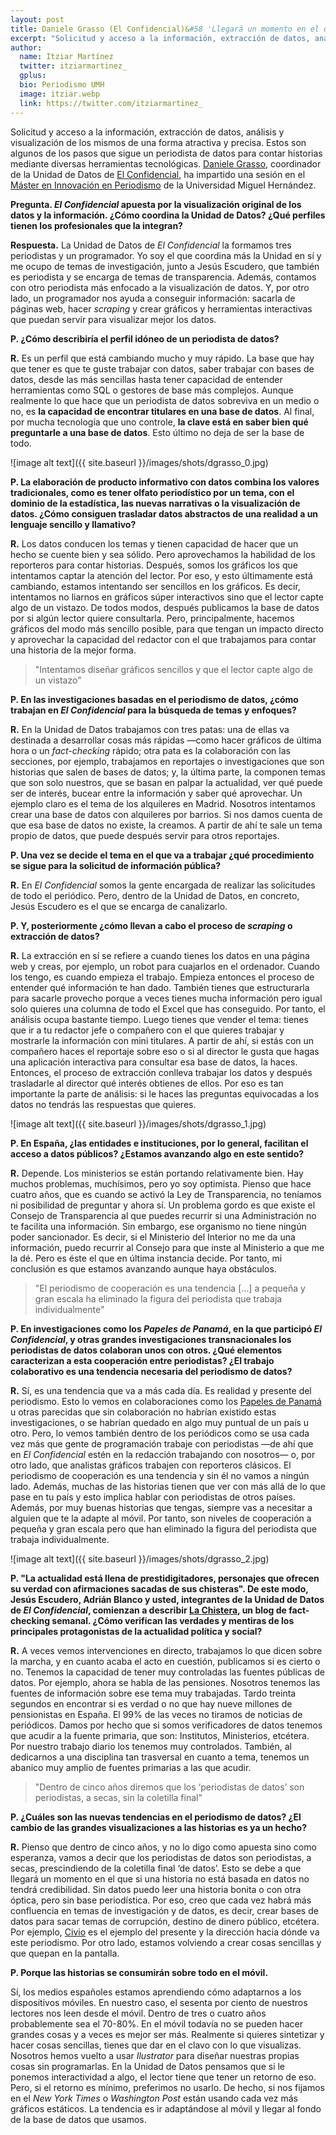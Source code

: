 ```yaml
---
layout: post
title: Daniele Grasso (El Confidencial)&#58 'Llegará un momento en el que si una historia no está basada en datos, no tendrá credibilidad'
excerpt: "Solicitud y acceso a la información, extracción de datos, análisis y visualización de los mismos de una forma atractiva y precisa. Estos son algunos de los pasos que sigue un periodista de datos para contar historias mediante diversas herramientas tecnológicas. Daniele Grasso, coordinador de la Unidad de Datos de El Confidencial, ha impartido una sesión en el Máster en Innovación en Periodismo de la Universidad Miguel Hernández."
author:
  name: Itziar Martínez
  twitter: itziarmartinez_
  gplus:  
  bio: Periodismo UMH
  image: itziar.webp
  link: https://twitter.com/itziarmartinez_
---
```

Solicitud y acceso a la información, extracción de datos, análisis y visualización de los mismos de una forma atractiva y precisa. Estos son algunos de los pasos que sigue un periodista de datos para contar historias mediante diversas herramientas tecnológicas. [Daniele Grasso](https://twitter.com/danielegrasso?lang=es), coordinador de la Unidad de Datos de [El Confidencial](https://www.elconfidencial.com/), ha impartido una sesión en el [Máster en Innovación en Periodismo](http://mip.umh.es/blog/2018/03/05/entrevista-eva-belmonte-innovacion-enfoque-temas/) de la Universidad Miguel Hernández.

**Pregunta. _El Confidencial_ apuesta por la visualización original de los datos y la información. ¿Cómo coordina la Unidad de Datos? ¿Qué perfiles tienen los profesionales que la integran?**

**Respuesta.** La Unidad de Datos de *El Confidencial* la formamos tres periodistas y un programador. Yo soy el que coordina más la Unidad en sí y me ocupo de temas de investigación, junto a Jesús Escudero, que también es periodista y se encarga de temas de transparencia. Además, contamos con otro periodista más enfocado a la visualización de datos. Y, por otro lado, un programador nos ayuda a conseguir información: sacarla de páginas web, hacer *scraping* y crear gráficos y herramientas interactivas que puedan servir para visualizar mejor los datos. 

**P. ¿Cómo describiría el perfil idóneo de un periodista de datos?**

**R.** Es un perfil que está cambiando mucho y muy rápido. La base que hay que tener es que te guste trabajar con datos, saber trabajar con bases de datos, desde las más sencillas hasta tener capacidad de entender herramientas como SQL o gestores de base más complejos. Aunque realmente lo que hace que un periodista de datos sobreviva en un medio o no, es **la capacidad de encontrar titulares en una base de datos**. Al final, por mucha tecnología que uno controle, **la clave está en saber bien qué preguntarle a una base de datos**. Esto último no deja de ser la base de todo. 

![image alt text]({{ site.baseurl }}/images/shots/dgrasso_0.jpg)

**P. La elaboración de producto informativo con datos combina los valores tradicionales, como es tener olfato periodístico por un tema, con el dominio de la estadística, las nuevas narrativas o la visualización de datos. ¿Cómo consiguen trasladar datos abstractos de una realidad a un lenguaje sencillo y llamativo?**

**R.** Los datos conducen los temas y tienen capacidad de hacer que un hecho se cuente bien y sea sólido.  Pero aprovechamos la habilidad de los reporteros para contar historias. Después, somos los gráficos los que intentamos captar la atención del lector. Por eso, y esto últimamente está cambiando, estamos intentando ser sencillos en los gráficos. Es decir, intentamos no liarnos en gráficos súper interactivos sino que el lector capte algo de un vistazo. De todos modos, después publicamos la base de datos por si algún lector quiere consultarla. Pero, principalmente, hacemos gráficos del modo más sencillo posible, para que tengan un impacto directo y aprovechar la capacidad del redactor con el que trabajamos para contar una historia de la mejor forma. 

> "Intentamos diseñar gráficos sencillos y que el lector capte algo de un vistazo"

**P. En las investigaciones basadas en el periodismo de datos, ¿cómo trabajan en _El Confidencial_ para la búsqueda de temas y enfoques?**

**R.** En la Unidad de Datos trabajamos con tres patas: una de ellas va destinada a desarrollar cosas más rápidas —como hacer gráficos de última hora o un *fact-checking* rápido; otra pata es la colaboración con las secciones, por ejemplo, trabajamos en reportajes o investigaciones que son historias que salen de bases de datos; y, la última parte, la componen temas que son solo nuestros, que se basan en palpar la actualidad, ver qué puede ser de interés, bucear entre la información y saber qué aprovechar. Un ejemplo claro es el tema de los alquileres en Madrid. Nosotros intentamos crear una base de datos con alquileres por barrios. Si nos damos cuenta de que esa base de datos no existe, la creamos. A partir de ahí te sale un tema propio de datos, que puede después servir para otros reportajes. 

**P. Una vez se decide el tema en el que va a trabajar ¿qué procedimiento se sigue para la solicitud de información pública?**

**R.** En *El Confidencial* somos la gente encargada de realizar las solicitudes de todo el periódico. Pero, dentro de la Unidad de Datos, en concreto, Jesús Escudero es el que se encarga de canalizarlo. 

**P. Y, posteriormente ¿cómo llevan a cabo el proceso de _scraping_ o extracción de datos?**

**R.** La extracción en sí se refiere a cuando tienes los datos en una página web y creas, por ejemplo, un robot para cuajarlos en el ordenador. Cuando los tengo, es cuando empieza el trabajo. Empieza entonces el proceso de entender qué información te han dado. También tienes que estructurarla para sacarle provecho porque a veces tienes mucha información pero igual solo quieres una columna de todo el Excel que has conseguido. Por tanto, el análisis ocupa bastante tiempo. Luego tienes que vender el tema: tienes que ir a tu redactor jefe o compañero con el que quieres trabajar y mostrarle la información con mini titulares. A partir de ahí, si estás con un compañero haces el reportaje sobre eso o si al director le gusta que hagas una aplicación interactiva para consultar esa base de datos, la haces. Entonces, el proceso de extracción conlleva trabajar los datos y después trasladarle al director qué interés obtienes de ellos. Por eso es tan importante la parte de análisis: si le haces las preguntas equivocadas a los datos no tendrás las respuestas que quieres. 

![image alt text]({{ site.baseurl }}/images/shots/dgrasso_1.jpg)

**P. En España,  ¿las entidades e instituciones, por lo general, facilitan el acceso a datos públicos? ¿Estamos avanzando algo en este sentido?**

**R.** Depende. Los ministerios se están portando relativamente bien. Hay muchos problemas, muchísimos, pero yo soy optimista. Pienso que hace cuatro años, que es cuando se activó la Ley de Transparencia, no teníamos ni posibilidad de preguntar y ahora sí. Un problema gordo es que existe el Consejo de Transparencia al que puedes recurrir si una Administración no te facilita una información. Sin embargo, ese organismo no tiene ningún poder sancionador. Es decir, si el Ministerio del Interior no me da una información, puedo recurrir al Consejo para que inste al Ministerio a que me la dé. Pero es éste el que en última instancia decide. Por tanto, mi conclusión es que estamos avanzando aunque haya obstáculos. 

>"El periodismo de cooperación es una tendencia […] a pequeña y gran escala ha eliminado la figura del periodista que trabaja individualmente"

**P. En investigaciones como los _Papeles de Panamá_, en la que participó _El Confidencial_, y otras grandes investigaciones transnacionales los periodistas de datos colaboran unos con otros. ¿Qué elementos caracterizan a esta cooperación entre periodistas? ¿El trabajo colaborativo es una tendencia necesaria del periodismo  de datos?**

**R.** Sí, es una tendencia que va a más cada día. Es realidad y presente del periodismo. Esto lo vemos en colaboraciones como los [Papeles de Panamá](https://www.elconfidencial.com/tags/temas/panama-papers-17482/) u otras parecidas que sin colaboración no habrían existido estas investigaciones, o se habrían quedado en algo muy puntual de un país u otro. Pero, lo vemos también dentro de los periódicos como se usa cada vez más que gente de programación trabaje con periodistas —de ahí que en *El Confidencial* estén en la redacción trabajando con nosotros— o, por otro lado, que analistas gráficos trabajen con reporteros clásicos. El periodismo de cooperación es una tendencia y sin él no vamos a ningún lado. Además, muchas de las historias tienen que ver con más allá de lo que pase en tu país y esto implica hablar con periodistas de otros países. Además, por muy buenas historias que tengas, siempre vas a necesitar a alguien que te la adapte al móvil. Por tanto, son niveles de cooperación a pequeña y gran escala pero que han eliminado la figura del periodista que trabaja individualmente. 

![image alt text]({{ site.baseurl }}/images/shots/dgrasso_2.jpg)

**P. "La actualidad está llena de prestidigitadores, personajes que ofrecen su verdad con afirmaciones sacadas de sus chisteras". De este modo, Jesús Escudero, Adrián Blanco y usted, integrantes de la Unidad de Datos de _El Confidencial_, comienzan a describir [La Chistera](https://blogs.elconfidencial.com/espana/la-chistera/), un blog de fact-checking semanal. ¿Cómo verifican las verdades y mentiras de los principales protagonistas de la actualidad política y social?**

**R.** A veces vemos intervenciones en directo, trabajamos lo que dicen sobre la marcha, y en cuanto acaba el acto en cuestión, publicamos si es cierto o no. Tenemos la capacidad de tener muy controladas las fuentes públicas de datos. Por ejemplo, ahora se habla de las pensiones. Nosotros tenemos las fuentes de información sobre ese tema muy trabajadas. Tardo treinta segundos en encontrar si es verdad o no que hay nueve millones de pensionistas en España. El 99% de las veces no tiramos de noticias de periódicos. Damos por hecho que si somos verificadores de datos tenemos que acudir a la fuente primaria, que son: Institutos, Ministerios, etcétera. Por nuestro trabajo diario los tenemos muy controlados. También, al dedicarnos a una disciplina tan trasversal en cuanto a tema, tenemos un abanico muy amplio de fuentes primarias a las que acudir. 

>"Dentro de cinco años diremos que los ‘periodistas de datos’ son periodistas, a secas, sin la coletilla final"

**P. ¿Cuáles son las nuevas tendencias en el periodismo de datos? ¿El cambio de las grandes visualizaciones a las historias es ya un hecho?**

**R.** Pienso que dentro de cinco años, y no lo digo como apuesta sino como esperanza, vamos a decir que los periodistas de datos son periodistas, a secas, prescindiendo de la coletilla final ‘de datos’. Esto se debe a que llegará un momento en el que si una historia no está basada en datos no tendrá credibilidad. Sin datos puedo leer una historia bonita o con otra óptica, pero sin base periodística. Por eso, creo que cada vez habrá más confluencia en temas de investigación y de datos, es decir, crear bases de datos para sacar temas de corrupción, destino de dinero público, etcétera. Por ejemplo, [Civio](http://mip.umh.es/blog/2018/03/05/entrevista-eva-belmonte-innovacion-enfoque-temas/) es el ejemplo del presente y la dirección hacia dónde va este periodismo. Por otro lado, estamos volviendo a crear cosas sencillas y que quepan en la pantalla. 

**P. Porque las historias se consumirán sobre todo en el móvil.**

Sí, los medios españoles estamos aprendiendo cómo adaptarnos a los dispositivos móviles. En nuestro caso, el sesenta por ciento de nuestros lectores nos leen desde el móvil. Dentro de tres o cuatro años probablemente sea el 70-80%. En el móvil todavía no se pueden hacer grandes cosas y a veces es mejor ser más. Realmente si quieres sintetizar y hacer cosas sencillas, tienes que dar en el clavo con lo que visualizas. Nosotros hemos vuelto a usar *Ilustrator* para diseñar nuestras propias cosas sin programarlas. En la Unidad de Datos pensamos que si le ponemos interactividad a algo, el lector tiene que tener un retorno de eso. Pero, si el retorno es mínimo, preferimos no usarlo. De hecho, si nos fijamos en el *New York Times* o *Washington Post* están usando cada vez más gráficos estáticos. La tendencia es ir adaptándose al móvil y llegar al fondo de la base de datos que usamos. 

